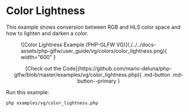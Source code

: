 # Color Lightness

This example shows conversion between RGB and HLS color space and how to
lighten and darken a color.

<figure markdown>
![Color Lightness Example (PHP-GLFW VG)](./../../docs-assets/php-glfw/user_guide/vg/colors/color_lightness.png){ width="600" }
</figure>

<div style="text-align: center;" markdown>
[Check out the Code](https://github.com/mario-deluna/php-glfw/blob/master/examples/vg/color_lightness.php){ .md-button .md-button--primary }
</div>

Run this example:

```
php examples/vg/color_lightness.php
```



